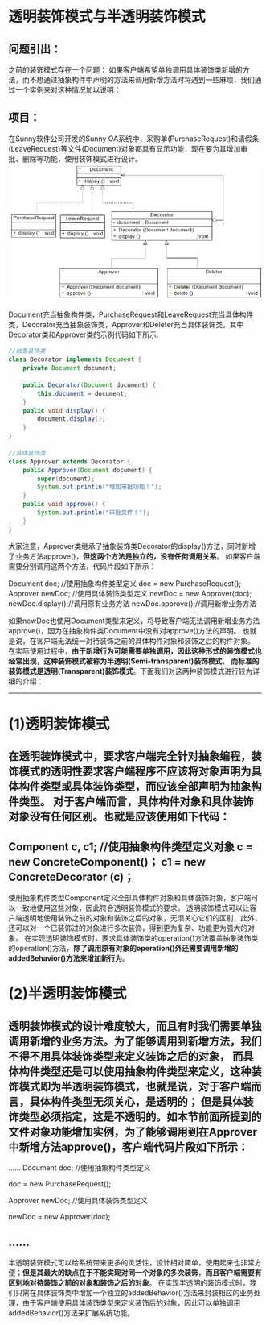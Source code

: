 # 透明装饰模式与半透明装饰模式
## 问题引出：
之前的装饰模式存在一个问题：
如果客户端希望单独调用具体装饰类新增的方法，而不想通过抽象构件中声明的方法来调用新增方法时将遇到一些麻烦，我们通过一个实例来对这种情况加以说明：

## 项目：
在Sunny软件公司开发的Sunny OA系统中，采购单(PurchaseRequest)和请假条(LeaveRequest)等文件(Document)对象都具有显示功能，现在要为其增加审批、删除等功能，使用装饰模式进行设计。
![img.png](引出半透明模式的项目.png)

Document充当抽象构件类，PurchaseRequest和LeaveRequest充当具体构件类，Decorator充当抽象装饰类，Approver和Deleter充当具体装饰类。其中Decorator类和Approver类的示例代码如下所示:

```java
//抽象装饰类
class Decorator implements Document {
    private Document document;
    
    public Decorator(Document document) {
        this.document = document;
    }
    public void display() {
        document.display();
    }
}

//具体装饰类
class Approver extends Decorator {
    public Approver(Document document) {
        super(document);
        System.out.println("增加审批功能！");
    }
    public void approve() {
        System.out.println("审批文件！");
    }
}
```
大家注意，Approver类继承了抽象装饰类Decorator的display()方法，同时新增了业务方法approve()，**但这两个方法是独立的，没有任何调用关系**。
如果客户端需要分别调用这两个方法，代码片段如下所示：

Document  doc; //使用抽象构件类型定义
doc = new PurchaseRequest();
Approver newDoc; //使用具体装饰类型定义
newDoc = new Approver(doc);
newDoc.display();//调用原有业务方法
newDoc.approve();//调用新增业务方法

如果newDoc也使用Document类型来定义，将导致客户端无法调用新增业务方法approve()，因为在抽象构件类Document中没有对approve()方法的声明。 也就是说，在客户端无法统一对待装饰之前的具体构件对象和装饰之后的构件对象。
在实际使用过程中，**由于新增行为可能需要单独调用，因此这种形式的装饰模式也经常出现，这种装饰模式被称为半透明(Semi-transparent)装饰模式**， **而标准的装饰模式是透明(Transparent)装饰模式**。下面我们对这两种装饰模式进行较为详细的介绍：

---
# (1)透明装饰模式

在透明装饰模式中，要求客户端完全针对抽象编程，装饰模式的透明性要求客户端程序不应该将对象声明为具体构件类型或具体装饰类型，**而应该全部声明为抽象构件类型**。
对于客户端而言，具体构件对象和具体装饰对象没有任何区别。也就是应该使用如下代码：
---
Component  c, c1; //使用抽象构件类型定义对象
c = new ConcreteComponent()；
c1 = new ConcreteDecorator (c)；
---
使用抽象构件类型Component定义全部具体构件对象和具体装饰对象，客户端可以一致地使用这些对象，因此符合透明装饰模式的要求。
透明装饰模式可以让客户端透明地使用装饰之前的对象和装饰之后的对象，无须关心它们的区别，此外，还可以对一个已装饰过的对象进行多次装饰，得到更为复杂、功能更为强大的对象。
在实现透明装饰模式时，要求具体装饰类的operation()方法覆盖抽象装饰类的operation()方法，**除了调用原有对象的operation()外还需要调用新增的addedBehavior()方法来增加新行为**。


# (2)半透明装饰模式

透明装饰模式的设计难度较大，而且有时我们需要单独调用新增的业务方法。为了能够调用到新增方法，我们不得不用具体装饰类型来定义装饰之后的对象，
而具体构件类型还是可以使用抽象构件类型来定义，这种装饰模式即为半透明装饰模式，也就是说，对于客户端而言，具体构件类型无须关心，是透明的；
但是具体装饰类型必须指定，这是不透明的。如本节前面所提到的文件对象功能增加实例，**为了能够调用到在Approver中新增方法approve()**，客户端代码片段如下所示：
---
……
Document  doc; //使用抽象构件类型定义

doc = new PurchaseRequest();

Approver newDoc; //使用具体装饰类型定义

newDoc = new Approver(doc);

……
---
半透明装饰模式可以给系统带来更多的灵活性，设计相对简单，使用起来也非常方便；**但是其最大的缺点在于不能实现对同一个对象的多次装饰**，**而且客户端需要有区别地对待装饰之前的对象和装饰之后的对象**。
在实现半透明的装饰模式时，我们只需在具体装饰类中增加一个独立的addedBehavior()方法来封装相应的业务处理，由于客户端使用具体装饰类型来定义装饰后的对象，因此可以单独调用addedBehavior()方法来扩展系统功能。
